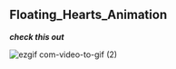 ## Floating_Hearts_Animation

***check this out***

![ezgif com-video-to-gif (2)](https://user-images.githubusercontent.com/22290070/89741622-593a4b00-da9b-11ea-9084-3a58df4dcc84.gif)
